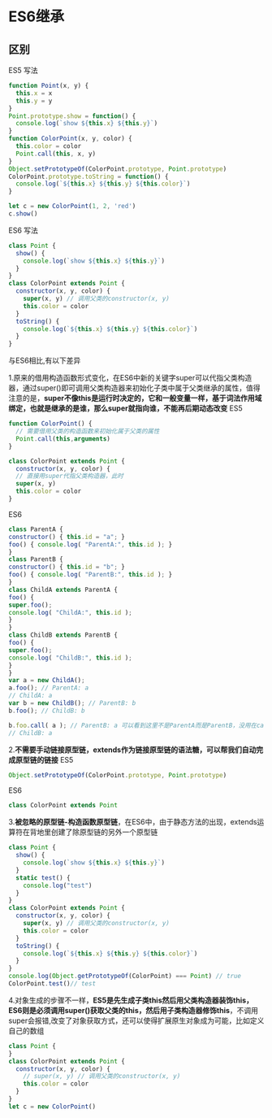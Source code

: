 # ES6继承


## 区别

ES5 写法

```js
function Point(x, y) {
  this.x = x
  this.y = y
}
Point.prototype.show = function() {
  console.log(`show ${this.x} ${this.y}`)
}
function ColorPoint(x, y, color) {
  this.color = color
  Point.call(this, x, y)
}
Object.setPrototypeOf(ColorPoint.prototype, Point.prototype)
ColorPoint.prototype.toString = function() {
  console.log(`${this.x} ${this.y} ${this.color}`)
}

let c = new ColorPoint(1, 2, 'red')
c.show()
```

ES6 写法

```js
class Point {
  show() {
    console.log(`show ${this.x} ${this.y}`)
  }
}
class ColorPoint extends Point {
  constructor(x, y, color) {
    super(x, y) // 调用父类的constructor(x, y)
    this.color = color
  }
  toString() {
    console.log(`${this.x} ${this.y} ${this.color}`)
  }
}
```

与ES6相比,有以下差异

1.原来的借用构造函数形式变化，在ES6中新的关键字super可以代指父类构造器，通过super()即可调用父类构造器来初始化子类中属于父类继承的属性，值得注意的是，**super不像this是运行时决定的，它和一般变量一样，基于词法作用域绑定，也就是继承的是谁，那么super就指向谁，不能再后期动态改变**
ES5
```js
function ColorPoint() {
  // 需要借用父类的构造函数来初始化属于父类的属性
  Point.call(this,arguments)
}

class ColorPoint extends Point {
  constructor(x, y, color) {
  // 直接用super代指父类构造器，此时
  super(x, y) 
  this.color = color
}
```
ES6
```js
class ParentA {
constructor() { this.id = "a"; }
foo() { console.log( "ParentA:", this.id ); }
}
class ParentB {
constructor() { this.id = "b"; }
foo() { console.log( "ParentB:", this.id ); }
}
class ChildA extends ParentA {
foo() {
super.foo();
console.log( "ChildA:", this.id );
}
}
class ChildB extends ParentB {
foo() {
super.foo();
console.log( "ChildB:", this.id );
}
}
var a = new ChildA();
a.foo(); // ParentA: a
// ChildA: a
var b = new ChildB(); // ParentB: b
b.foo(); // ChildB: b

b.foo.call( a ); // ParentB: a 可以看到这里不是ParentA而是ParentB，没用在call的时候动态改变其super绑定
// ChildB: a 
```

2.**不需要手动链接原型链，extends作为链接原型链的语法糖，可以帮我们自动完成原型链的链接**
ES5
```js
Object.setPrototypeOf(ColorPoint.prototype, Point.prototype)
```
ES6
```js
class ColorPoint extends Point 
```
3.**被忽略的原型链-构造函数原型链**，在ES6中，由于静态方法的出现，extends运算符在背地里创建了除原型链的另外一个原型链
```js
class Point {
  show() {
    console.log(`show ${this.x} ${this.y}`)
  }
  static test() {
    console.log("test")
  }
}
class ColorPoint extends Point {
  constructor(x, y, color) {
    super(x, y) // 调用父类的constructor(x, y)
    this.color = color
  }
  toString() {
    console.log(`${this.x} ${this.y} ${this.color}`)
  }
}
console.log(Object.getPrototypeOf(ColorPoint) === Point) // true
ColorPoint.test()// test
```
4.对象生成的步骤不一样，**ES5是先生成子类this然后用父类构造器装饰this，ES6则是必须调用super()获取父类的this，然后用子类构造器修饰this**，不调用super会报错,改变了对象获取方式，还可以使得扩展原生对象成为可能，比如定义自己的数组
```js
class Point {
}
class ColorPoint extends Point {
  constructor(x, y, color) {
    // super(x, y) // 调用父类的constructor(x, y)
    this.color = color
  }
}
let c = new ColorPoint()
```